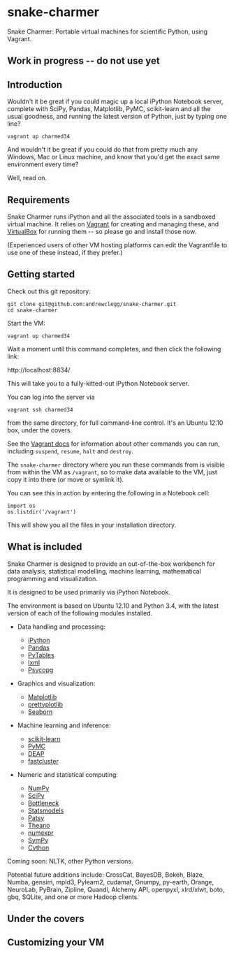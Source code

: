 snake-charmer
=============

Snake Charmer: Portable virtual machines for scientific Python, using Vagrant.

## Work in progress -- do not use yet

Introduction
------------

Wouldn't it be great if you could magic up a local iPython Notebook server,
complete with SciPy, Pandas, Matplotlib, PyMC, scikit-learn and all the usual
goodness, and running the latest version of Python, just by typing one line?

    vagrant up charmed34

And wouldn't it be great if you could do that from pretty much any Windows,
Mac or Linux machine, and know that you'd get the exact same environment every
time?

Well, read on.

Requirements
------------

Snake Charmer runs iPython and all the associated tools in a sandboxed virtual
machine. It relies on [Vagrant](http://www.vagrantup.com/) for creating and
managing these, and [VirtualBox](https://www.virtualbox.org/) for running them
 -- so please go and install those now.

(Experienced users of other VM hosting platforms can edit the Vagrantfile to
use one of these instead, if they prefer.)

Getting started
---------------

Check out this git repository:

    git clone git@github.com:andrewclegg/snake-charmer.git
    cd snake-charmer

Start the VM:

    vagrant up charmed34

Wait a moment until this command completes, and then click the following link:

http://localhost:8834/

This will take you to a fully-kitted-out iPython Notebook server.

You can log into the server via

    vagrant ssh charmed34

from the same directory, for full command-line control. It's an Ubuntu 12.10
box, under the covers.

See the [Vagrant docs](http://docs.vagrantup.com/v2/cli/index.html) for
information about other commands you can run, including `suspend`, `resume`,
`halt` and `destroy`.

The `snake-charmer` directory where you run these commands from is visible
from within the VM as `/vagrant`, so to make data available to the VM,
just copy it into there (or move or symlink it).

You can see this in action by entering the following in a Notebook cell:

    import os
    os.listdir('/vagrant')

This will show you all the files in your installation directory.

What is included
----------------

Snake Charmer is designed to provide an out-of-the-box workbench for data
analysis, statistical modelling, machine learning, mathematical programming
and visualization.

It is designed to be used primarily via iPython Notebook.

The environment is based on Ubuntu 12.10 and Python 3.4, with the latest
version of each of the following modules installed.

* Data handling and processing:
    * [iPython](http://ipython.org/)
    * [Pandas](http://pandas.pydata.org/)
    * [PyTables](http://www.pytables.org/moin)
    * [lxml](http://lxml.de/lxmlhtml.html)
    * [Psycopg](http://initd.org/psycopg/)

* Graphics and visualization:
    * [Matplotlib](http://matplotlib.org/)
    * [prettyplotlib](http://olgabot.github.io/prettyplotlib/)
    * [Seaborn](http://www.stanford.edu/~mwaskom/software/seaborn/)

* Machine learning and inference:
    * [scikit-learn](http://scikit-learn.org/)
    * [PyMC](http://pymc-devs.github.io/pymc/)
    * [DEAP](https://code.google.com/p/deap/)
    * [fastcluster](http://danifold.net/fastcluster.html)

* Numeric and statistical computing:
    * [NumPy](http://www.numpy.org/)
    * [SciPy](http://www.scipy.org/)
    * [Bottleneck](http://berkeleyanalytics.com/bottleneck/)
    * [Statsmodels](http://statsmodels.sourceforge.net/)
    * [Patsy](http://patsy.readthedocs.org/en/latest/)
    * [Theano](http://deeplearning.net/software/theano/)
    * [numexpr](https://github.com/pydata/numexpr)
    * [SymPy](http://sympy.org/)
    * [Cython](http://cython.org/)

Coming soon: NLTK, other Python versions.

Potential future additions include: CrossCat, BayesDB, Bokeh, Blaze, Numba,
gensim, mpld3, Pylearn2, cudamat, Gnumpy, py-earth, Orange, NeuroLab, PyBrain,
Zipline, Quandl, Alchemy API, openpyxl, xlrd/xlwt, boto, gbq, SQLite,
and one or more Hadoop clients.

Under the covers
----------------

Customizing your VM
-------------------


